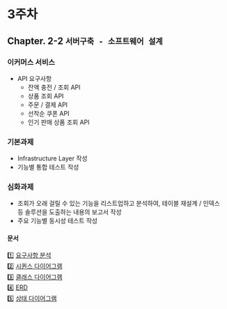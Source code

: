 # 3주차
## Chapter. 2-2 `서버구축 - 소프트웨어 설계`
### 이커머스 서비스
- API 요구사항
  - 잔액 충전 / 조회 API
  - 상품 조회 API
  - 주문 / 결제 API
  - 선착순 쿠폰 API
  - 인기 판매 상품 조회 API
  
### 기본과제
- Infrastructure Layer 작성
- 기능별 통합 테스트 작성
### 심화과제
- 조회가 오래 걸릴 수 있는 기능을 리스트업하고 분석하여, 테이블 재설계 / 인덱스 등 솔루션을 도출하는 내용의 보고서 작성
- 주요 기능별 동시성 테스트 작성

#### 문서
1️⃣ [요구사항 분석](./docs/요구사항%20분석.md)  
2️⃣ [시퀀스 다이어그램](./docs/시퀌스%20다이어그램.md)  
3️⃣ [클래스 다이어그램](./docs/클래스%20다이어그램.md)  
4️⃣ [ERD](./docs/ERD.md)  
5️⃣ [상태 다이어그램](./docs/상태%20다이어그램.md)  